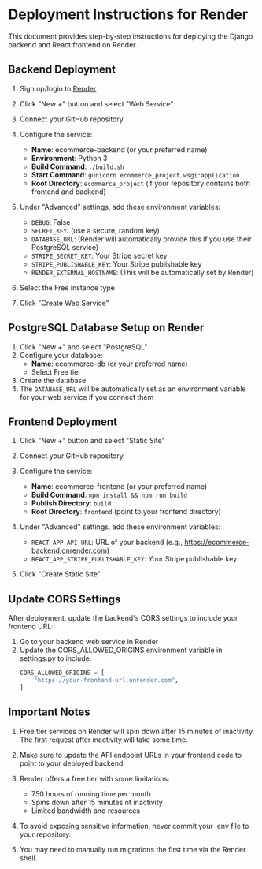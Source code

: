 # Deployment Instructions for Render

This document provides step-by-step instructions for deploying the Django backend and React frontend on Render.

## Backend Deployment

1. Sign up/login to [Render](https://render.com)
2. Click "New +" button and select "Web Service"
3. Connect your GitHub repository
4. Configure the service:
   - **Name**: ecommerce-backend (or your preferred name)
   - **Environment**: Python 3
   - **Build Command**: `./build.sh`
   - **Start Command**: `gunicorn ecommerce_project.wsgi:application`
   - **Root Directory**: `ecommerce_project` (if your repository contains both frontend and backend)

5. Under "Advanced" settings, add these environment variables:
   - `DEBUG`: False
   - `SECRET_KEY`: (use a secure, random key)
   - `DATABASE_URL`: (Render will automatically provide this if you use their PostgreSQL service)
   - `STRIPE_SECRET_KEY`: Your Stripe secret key
   - `STRIPE_PUBLISHABLE_KEY`: Your Stripe publishable key
   - `RENDER_EXTERNAL_HOSTNAME`: (This will be automatically set by Render)

6. Select the Free instance type
7. Click "Create Web Service"

## PostgreSQL Database Setup on Render

1. Click "New +" and select "PostgreSQL"
2. Configure your database:
   - **Name**: ecommerce-db (or your preferred name)
   - Select Free tier
3. Create the database
4. The `DATABASE_URL` will be automatically set as an environment variable for your web service if you connect them

## Frontend Deployment

1. Click "New +" button and select "Static Site"
2. Connect your GitHub repository
3. Configure the service:
   - **Name**: ecommerce-frontend (or your preferred name)
   - **Build Command**: `npm install && npm run build`
   - **Publish Directory**: `build`
   - **Root Directory**: `frontend` (point to your frontend directory)

4. Under "Advanced" settings, add these environment variables:
   - `REACT_APP_API_URL`: URL of your backend (e.g., https://ecommerce-backend.onrender.com)
   - `REACT_APP_STRIPE_PUBLISHABLE_KEY`: Your Stripe publishable key

5. Click "Create Static Site"

## Update CORS Settings

After deployment, update the backend's CORS settings to include your frontend URL:

1. Go to your backend web service in Render
2. Update the CORS_ALLOWED_ORIGINS environment variable in settings.py to include:
   ```python
   CORS_ALLOWED_ORIGINS = [
       "https://your-frontend-url.onrender.com",
   ]
   ```

## Important Notes

1. Free tier services on Render will spin down after 15 minutes of inactivity. The first request after inactivity will take some time.

2. Make sure to update the API endpoint URLs in your frontend code to point to your deployed backend.

3. Render offers a free tier with some limitations:
   - 750 hours of running time per month
   - Spins down after 15 minutes of inactivity
   - Limited bandwidth and resources

4. To avoid exposing sensitive information, never commit your .env file to your repository.

5. You may need to manually run migrations the first time via the Render shell. 